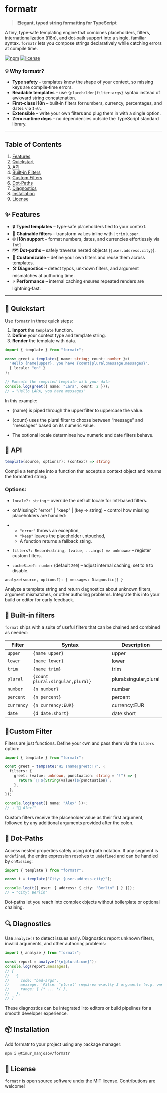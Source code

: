 # formatr

> **Elegant, typed string formatting for TypeScript**

A tiny, type‑safe templating engine that combines placeholders, filters, internationalization (i18n), and dot‑path support into a single, familiar syntax. `formatr` lets you compose strings declaratively while catching errors at compile time.

<!-- Badges: update the links if necessary -->
[![npm](https://img.shields.io/npm/v/@timur_manjosov/formatr.svg)](https://www.npmjs.com/package/@timur_manjosov/formatr)
[![license](https://img.shields.io/github/license/TimurManjosov/formatr.svg)](LICENSE)

### 💡 Why formatr?

- **Type safety** – templates know the shape of your context, so missing keys are compile‑time errors.
- **Readable templates** – use `{placeholder|filter:args}` syntax instead of awkward string concatenation.
- **First‑class i18n** – built‑in filters for numbers, currency, percentages, and dates via `Intl`.
- **Extensible** – write your own filters and plug them in with a single option.
- **Zero runtime deps** – no dependencies outside the TypeScript standard library.

---

## Table of Contents

1. [Features](#✨-features)
2. [Quickstart](#🚀-quickstart)
3. [API](#📘-api)
4. [Built‑in Filters](#🧰-built‑in-filters)
5. [Custom Filters](#🧱-custom-filters)
6. [Dot‑Paths](#🧭-dot‑paths)
7. [Diagnostics](#🔍-diagnostics)
8. [Installation](#📦-installation)
9. [License](#📝-license)

## ✨ Features

- 🔒 **Typed templates** – type‑safe placeholders tied to your context.
- 🔗 **Chainable filters** – transform values inline with `|trim|upper`.
- 🌐 **i18n support** – format numbers, dates, and currencies effortlessly via `Intl`.
- 🗺 **Dot‑paths** – safely traverse nested objects (`{user.address.city}`).
- 🧩 **Customizable** – define your own filters and reuse them across templates.
- 🛠 **Diagnostics** – detect typos, unknown filters, and argument mismatches at authoring time.
- ⚡ **Performance** – internal caching ensures repeated renders are lightning‑fast.

---

## 🚀 Quickstart

Use `formatr` in three quick steps:

1. **Import** the `template` function.
2. **Define** your context type and template string.
3. **Render** the template with data.

```ts
import { template } from "formatr";

const greet = template<{ name: string; count: number }>(
  "Hello {name|upper}, you have {count|plural:message,messages}",
  { locale: "en" }
);

// Execute the compiled template with your data
console.log(greet({ name: "Lara", count: 2 }));
// → "Hello LARA, you have messages"
```
In this example:

- {name} is piped through the upper filter to uppercase the value.

- {count} uses the plural filter to choose between “message” and “messages” based on its numeric value.

- The optional locale determines how numeric and date filters behave.

## 📘 API
```ts
template(source, options?): (context) => string
```

Compile a template into a function that accepts a context object and returns the formatted string.

### Options:

- ```locale?: string``` – override the default locale for Intl‑based filters.

- onMissing?: "error" | "keep" | (key => string) – control how missing placeholders are handled:

- - ```"error"``` throws an exception,
  - ```"keep"``` leaves the placeholder untouched,
  - A function returns a fallback string.

- ```filters?: Record<string, (value, ...args) => unknown>``` – register custom filters.

- ```cacheSize?: number``` (default ```200```) – adjust internal caching; set to ```0``` to disable.

```analyze(source, options?): { messages: Diagnostic[] }```

Analyze a template string and return diagnostics about unknown filters, argument mismatches, or other authoring problems. Integrate this into your build or editor for early feedback.

## 🧰 Built-in filters
`format` ships with a suite of useful filters that can be chained and combined as needed:

| **Filter** | **Syntax** | **Description** |
|-------------|-------------|-----------------|
| `upper`     | `{name upper}` | upper |
| `lower`     | `{name lower}` | lower |
| `trim`      | `{name trim}` | trim |
| `plural`    | `{count plural:singular,plural}` | plural:singular,plural |
| `number`    | `{n number}` | number |
| `percent`   | `{n percent}` | percent |
| `currency`  | `{n currency:EUR}` | currency:EUR |
| `date`      | `{d date:short}` | date:short |


## 🧱Custom Filter
Filters are just functions. Define your own and pass them via the ```filters``` option:
```ts
import { template } from "formatr";

const greet = template("Hi {name|greet:!}", {
  filters: {
    greet: (value: unknown, punctuation: string = "!") => {
      return `👋 ${String(value)}${punctuation}`;
    },
  },
});

console.log(greet({ name: "Alex" }));
// → "👋 Alex!"
```
Custom filters receive the placeholder value as their first argument, followed by any additional arguments provided after the colon.

## 🧭 Dot‑Paths
Access nested properties safely using dot‑path notation. If any segment is ```undefined```, the entire expression resolves to ```undefined``` and can be handled by ```onMissing```:
```ts
import { template } from "formatr";

const t = template("City: {user.address.city}");

console.log(t({ user: { address: { city: "Berlin" } } }));
// → "City: Berlin"

```
Dot‑paths let you reach into complex objects without boilerplate or optional chaining.

## 🔍 Diagnostics
Use ```analyze()``` to detect issues early. Diagnostics report unknown filters, invalid arguments, and other authoring problems:
```ts
import { analyze } from "formatr";

const report = analyze("{n|plural:one}");
console.log(report.messages);
// [
//   {
//     code: "bad-args",
//     message: 'Filter "plural" requires exactly 2 arguments (e.g. one, other)',
//     range: { /* ... */ },
//   },
// ]
```
These diagnostics can be integrated into editors or build pipelines for a smooth developer experience.

## 📦 Installation
Add formatr to your project using any package manager:
```bash
npm i @timur_manjosov/formatr
```
## 📝 License
```formatr``` is open source software under the MIT license. Contributions are welcome!



